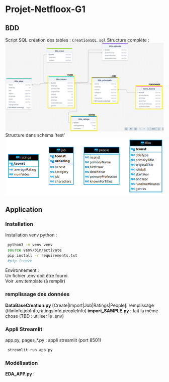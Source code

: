 # Projet-Netfloox-G1

## BDD 
Script SQL création des tables : `CreationSQL.sql` 
Structure complète :
![DrawSQL.png](data/DrawSQL.png)
Structure dans schéma 'test'
![StructureBDD.png](data/StructureBDD.png)

## Application

### Installation

Installation venv python :
```bash
 python3 -m venv venv
 source venv/bin/activate
 pip install -r requirements.txt
 #pip freeze
```

Environnement :  
Un fichier .env doit être fourni.  
Voir .env.template (à remplir)

### remplissage des données

**DataBaseCreation.py** [Create|Import|Job|Ratings|People]: remplissage (filmInfo,jobInfo,ratingsInfo,peopleInfo)
**import_SAMPLE.py** : fait la même chose (TBD : utiliser le .env)

### Appli Streamlit

app.py, pages_*.py : appli streamlit (port 8501)
```bash
 streamlit run app.py
```

### Modélisation

**EDA_APP.py** : 